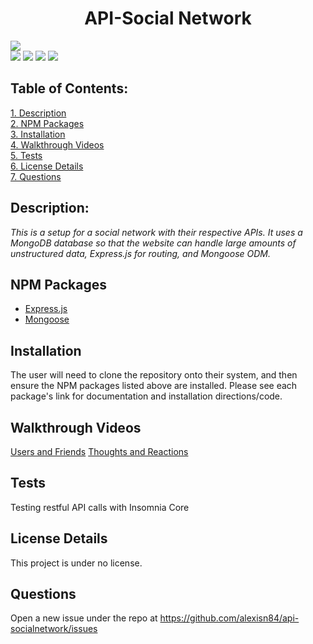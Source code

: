 <h1 align="center">API-Social Network</h1>

![](https://img.shields.io/badge/Created%20by-Alexis%20El%20Amrani-blue?style=for-the-badge)  
![](https://img.shields.io/badge/Database-MongoDB-yellow?style=flat-square&logo=mongoDB)  ![](https://img.shields.io/badge/npm%20package-express-orange?style=flat-square&logo=npm) ![](https://img.shields.io/badge/npm%20package-mongoose-cyan?style=flat-square&logo=npm) ![](https://img.shields.io/badge/npm%20package-moment-%3CCOLOR%3E?style=flat-square&logo=npm)

 ## Table of Contents:  
[1. Description](#Description)    
[2. NPM Packages](#npm-packages)  
[3. Installation](#Installation)           
[4. Walkthrough Videos](#Walkthrough-Videos)   
[5. Tests](#Tests)  
[6. License Details](#License-Details)    
[7. Questions](#Questions)  

## Description:
*This is a setup for a social network with their respective APIs. It uses a MongoDB database so that the website can handle large amounts of unstructured data, Express.js for routing, and Mongoose ODM.*

## NPM Packages
- [Express.js](https://www.npmjs.com/package/express)
- [Mongoose](https://www.npmjs.com/package/mongoose)

## Installation
The user will need to clone the repository onto their system, and then ensure the NPM packages listed above are installed. Please see each package's link for documentation and installation directions/code.

## Walkthrough Videos
[Users and Friends](https://drive.google.com/file/d/1PxGC6B55zhZMsrUk_3Hr8elBzReOdRWD/view)
[Thoughts and Reactions](https://drive.google.com/file/d/1PvTkCdfoe8bE-KmzAbGcUaihRmX8cbCm/view)

## Tests
Testing restful API calls with Insomnia Core

## License Details 
This project is under no license.

## Questions
Open a new issue under the repo at https://github.com/alexisn84/api-socialnetwork/issues
